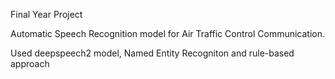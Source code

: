 Final Year Project

Automatic Speech Recognition model for Air Traffic Control Communication.

Used deepspeech2 model, Named Entity Recogniton and rule-based approach
